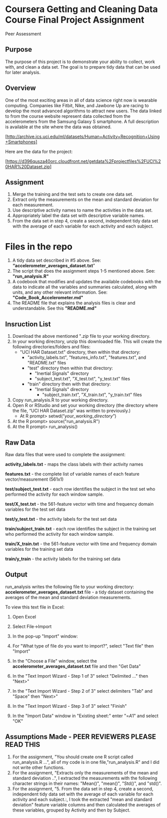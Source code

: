 # Coursera Getting and Cleaning Data Course Final Project Assignment
Peer Assessment

## Purpose
The purpose of this project is to demonstrate your ability to collect, work with, and clean a data set. The goal is to prepare tidy data that can be used for later analysis. 

## Overview
One of the most exciting areas in all of data science right now is wearable computing. Companies like Fitbit, Nike, and Jawbone Up are racing to develop the most advanced algorithms to attract new users. The data linked to from the course website represent data collected from the accelerometers from the Samsung Galaxy S smartphone. A full description is available at the site where the data was obtained.

[http://archive.ics.uci.edu/ml/datasets/Human+Activity+Recognition+Using+Smartphones]

Here are the data for the project:

[https://d396qusza40orc.cloudfront.net/getdata%2Fprojectfiles%2FUCI%20HAR%20Dataset.zip]

## Assignment
1. Merge the training and the test sets to create one data set.
2. Extract only the measurements on the mean and standard deviation for each measurement.
3. Use descriptive activity names to name the activities in the data set.
4. Appropriately label the data set with descriptive variable names.
5. From the data set in step 4, create a second, independent tidy data set with the average of each variable for each activity and each subject.

# Files in the repo
1. A tidy data set described in #5 above. See:   **“accelerometer_averages_dataset.txt**” 
2. The script that does the assignment steps 1-5 mentioned above. See: **"run_analysis.R"**
3. A codebook that modifies and updates the available codebooks with the data to indicate all the variables and summaries calculated, along with units, and any other relevant information. See: **"Code_Book_Accelerometer.md"**
4. The README file that explains the analysis files is clear and understandable. See this **"README.md"**

## Insruction List
1. Download the above mentioned "*.zip* file to your working directory.
2. In your working directory, unzip this downloaded file. This will create the following directories/folders and files:
    * "UCI HAR Dataset.txt" directory, then within that directory: 
        * "activity_labels.txt", "features_info.txt", "features.txt", and "README.txt" files
        * "test" directory then within that directory:
            * "Inertial Signals" directory
            * "subject_test.txt", "X_test.txt", "y_test.txt" files
        * "train" directory then with that directory:
            * "Inertial Signals" directory
                * "subject_train.txt", "X_train.txt", "y_train.txt" files 
3. Copy run_analysis.R to your working directory.
4. Open R or RStudio and set your working directory (the directory where the file, “UCI HAR Dataset.zip” was written to previously.)
    * At R prompt> setwd(“*your_working_directory*”)
5. At the R prompt> source("run_analysis.R")
6. At the R prompt> run_analysis()

## Raw Data
Raw data files that were used to complete the assignment:

**activity_labels.txt** - maps the class labels with their activity names

**features.txt** - the complete list of variable names of each feature vector/measurement (561x1) 

**test/subject_test.txt** - each row identifies the subject in the test set who performed the activity for each window sample. 

**test/X_test.txt** - the 561-feature vector with time and frequency domain variables for the test set data

**test/y_test.txt** - the activity labels for the test set data

**train/subject_train.txt** - each row identifies the subject in the training set who performed the activity for each window sample.

**train/X_train.txt** - the 561-feature vector with time and frequency domain variables for the training set data

**train/y_train** - the activity labels for the training set data


## Output
run_analysis writes the following file to your working directory:
**accelerometer_averages_dataset.txt** file - a tidy dataset containing the averages of the mean and standard deviation measurements.

To view this text file in Excel:

1. Open Excel

2. Select File->Import

3. In the pop-up "Import" window: 

4. For "What type of file do you want to import?", select "Text file" then "Import"

5. In the "Choose a File" window, select the **accelerometer_averages_dataset.txt** file and then "Get Data"

6. In the "Text Import Wizard - Step 1 of 3" select "Delimited ..." then "Next>"

7. In the "Text Import Wizard - Step 2 of 3" select delimiters "Tab" and "Space" then "Next>"

8. In the "Text Import Wizard - Step 3 of 3" select "Finish"

9. In the "Import Data" window in "Existing sheet:" enter "=$A$1" and select "OK"


## Assumptions Made - PEER REVIEWERS PLEASE READ THIS
1. For the assignment, "You should create one R script called run_analysis.R ...", all of my code is in one file,"run_analysis.R" and I did not write other functions.
2. For the assignment, "Extracts only the measurements of the mean and standard deviation ..", I extracted the measurements with the following character strings in their names: "Mean()", "mean()", "Std()", and "std()".
3. For the assignment, "5. From the data set in step 4, create a second, independent tidy data set with the average of each variable for each activity and each subject.:, I took the extracted "mean and standard deviation" feature variable columns and then calculated the averages of 
these variables, grouped by Activity and then by Subject.

